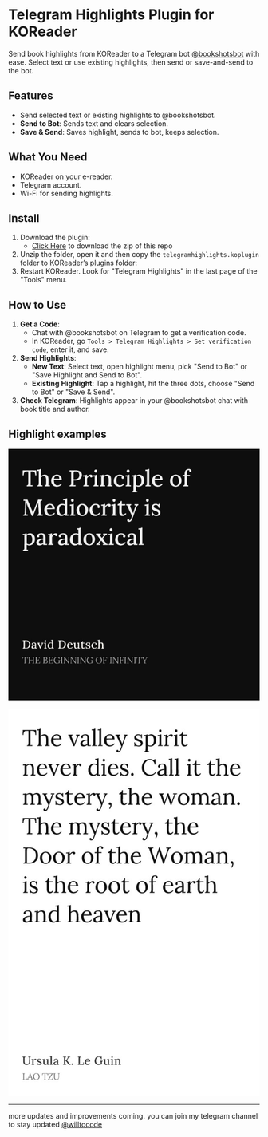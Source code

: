 # Telegram Highlights Plugin for KOReader

Send book highlights from KOReader to a Telegram bot [@bookshotsbot](https://t.me/bookshotsbot) with ease. Select text or use existing highlights, then send or save-and-send to the bot.

## Features

- Send selected text or existing highlights to @bookshotsbot.
- **Send to Bot**: Sends text and clears selection.
- **Save & Send**: Saves highlight, sends to bot, keeps selection.

## What You Need

- KOReader on your e-reader.
- Telegram account.
- Wi-Fi for sending highlights.

## Install

1. Download the plugin:
   - [Click Here](https://github.com/0xmiki/telegramhighlights.koplugin/archive/refs/heads/main.zip) to download the zip of this repo
2. Unzip the folder, open it and then copy the `telegramhighlights.koplugin` folder to KOReader’s plugins folder:
3. Restart KOReader. Look for "Telegram Highlights" in the last page of the "Tools" menu.

## How to Use

1. **Get a Code**:
   - Chat with @bookshotsbot on Telegram to get a verification code.
   - In KOReader, go `Tools > Telegram Highlights > Set verification code`, enter it, and save.
2. **Send Highlights**:
   - **New Text**: Select text, open highlight menu, pick "Send to Bot" or "Save Highlight and Send to Bot".
   - **Existing Highlight**: Tap a highlight, hit the three dots, choose "Send to Bot" or "Save & Send".
3. **Check Telegram**: Highlights appear in your @bookshotsbot chat with book title and author.

## Highlight examples

![Alt text](./images/david.jpg)

![Alt text](./images/lao.jpg)

---

more updates and improvements coming. you can join my telegram channel to stay updated [@willtocode](https://t.me/willtocode)
